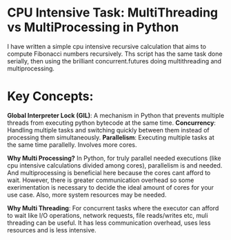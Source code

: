 # CPU Intensive Task: MultiThreading vs MultiProcessing in Python

I have written a simple cpu intensive recursive calculation that aims to compute Fibonacci numbers recursively. 
Ths script has the same task done serially, then using the brilliant concurrent.futures doing multithreading and multiprocessing.

# Key Concepts:

**Global Interpreter Lock (GIL)**: A mechanism in Python that prevents multiple threads from executing python bytecode at the same time.
**Concurrency**: Handling multiple tasks and switching quickly between them instead of processing them simultaneously. 
**Parallelism**: Executing multiple tasks at the same time parallelly. Involves more cores. 

**Why Multi Processing?**
In Python, for truly parallel needed executions (like cpu intensive calculations divided among cores), parallelism is and needed. And multiprocessing is beneficial here because the cores cant afford to wait.
However, there is greater communication overhead so some exerimentation is necessary to decide the ideal amount of cores for your use case. Also, more system resources may be needed. 

**Why Multi Threading**: 
For concurrent tasks where the executor can afford to wait like I/O operations, network requests, file reads/writes etc, muli threading can be useful. It has less communication overhead, uses less resources and is less intensive. 
